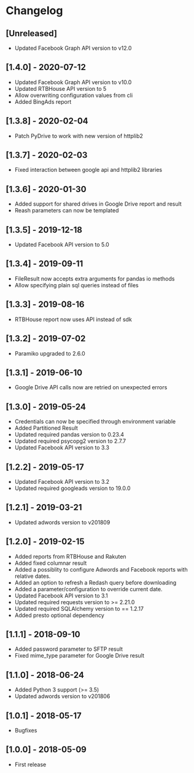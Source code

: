# Changelog

## [Unreleased]

 - Updated Facebook Graph API version to v12.0

## [1.4.0] - 2020-07-12

 - Updated Facebook Graph API version to v10.0
 - Updated RTBHouse API version to 5
 - Allow overwriting configuration values from cli
 - Added BingAds report

## [1.3.8] - 2020-02-04

 - Patch PyDrive to work with new version of httplib2

## [1.3.7] - 2020-02-03

 - Fixed interaction between google api and httplib2 libraries

## [1.3.6] - 2020-01-30

 - Added support for shared drives in Google Drive report and result
 - Reash parameters can now be templated

## [1.3.5] - 2019-12-18

 - Updated Facebook API version to 5.0

## [1.3.4] - 2019-09-11

 - FileResult now accepts extra arguments for pandas io methods
 - Allow specifying plain sql queries instead of files

## [1.3.3] - 2019-08-16

 - RTBHouse report now uses API instead of sdk

## [1.3.2] - 2019-07-02

 - Paramiko upgraded to 2.6.0

## [1.3.1] - 2019-06-10

 - Google Drive API calls now are retried on unexpected errors

## [1.3.0] - 2019-05-24

 - Credentials can now be specified through environment variable
 - Added Partitioned Result
 - Updated required pandas version to 0.23.4
 - Updated required psycopg2 version to 2.7.7
 - Updated Facebook API version to 3.3

## [1.2.2] - 2019-05-17

 - Updated Facebook API version to 3.2
 - Updated required googleads version to 19.0.0

## [1.2.1] - 2019-03-21

 - Updated adwords version to v201809

## [1.2.0] - 2019-02-15

 - Added reports from RTBHouse and Rakuten
 - Added fixed columnar result
 - Added a possiblity to configure Adwords and Facebook reports with relative dates.
 - Added an option to refresh a Redash query before downloading
 - Added a parameter/configuration to override current date.
 - Updated Facebook API version to 3.1
 - Updated required requests version to >= 2.21.0
 - Updated required SQLAlchemy version to == 1.2.17
 - Added presto optional dependency

## [1.1.1] - 2018-09-10

 - Added password parameter to SFTP result
 - Fixed mime_type parameter for Google Drive result

## [1.1.0] - 2018-06-24

 - Added Python 3 support (>= 3.5)
 - Updated adwords version to v201806

## [1.0.1] - 2018-05-17

 - Bugfixes

## [1.0.0] - 2018-05-09

 - First release
